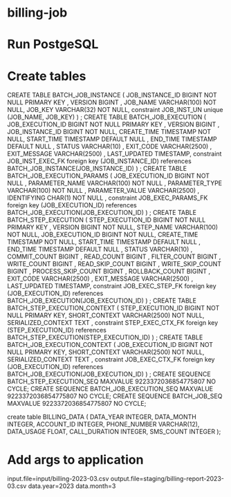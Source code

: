 # billing-job

# Run PostgeSQL
# Create tables

CREATE TABLE BATCH_JOB_INSTANCE  (
JOB_INSTANCE_ID BIGINT  NOT NULL PRIMARY KEY ,
VERSION BIGINT ,
JOB_NAME VARCHAR(100) NOT NULL,
JOB_KEY VARCHAR(32) NOT NULL,
constraint JOB_INST_UN unique (JOB_NAME, JOB_KEY)
) ;
CREATE TABLE BATCH_JOB_EXECUTION  (
JOB_EXECUTION_ID BIGINT  NOT NULL PRIMARY KEY ,
VERSION BIGINT  ,
JOB_INSTANCE_ID BIGINT NOT NULL,
CREATE_TIME TIMESTAMP NOT NULL,
START_TIME TIMESTAMP DEFAULT NULL ,
END_TIME TIMESTAMP DEFAULT NULL ,
STATUS VARCHAR(10) ,
EXIT_CODE VARCHAR(2500) ,
EXIT_MESSAGE VARCHAR(2500) ,
LAST_UPDATED TIMESTAMP,
constraint JOB_INST_EXEC_FK foreign key (JOB_INSTANCE_ID)
references BATCH_JOB_INSTANCE(JOB_INSTANCE_ID)
) ;
CREATE TABLE BATCH_JOB_EXECUTION_PARAMS  (
JOB_EXECUTION_ID BIGINT NOT NULL ,
PARAMETER_NAME VARCHAR(100) NOT NULL ,
PARAMETER_TYPE VARCHAR(100) NOT NULL ,
PARAMETER_VALUE VARCHAR(2500) ,
IDENTIFYING CHAR(1) NOT NULL ,
constraint JOB_EXEC_PARAMS_FK foreign key (JOB_EXECUTION_ID)
references BATCH_JOB_EXECUTION(JOB_EXECUTION_ID)
) ;
CREATE TABLE BATCH_STEP_EXECUTION  (
STEP_EXECUTION_ID BIGINT  NOT NULL PRIMARY KEY ,
VERSION BIGINT NOT NULL,
STEP_NAME VARCHAR(100) NOT NULL,
JOB_EXECUTION_ID BIGINT NOT NULL,
CREATE_TIME TIMESTAMP NOT NULL,
START_TIME TIMESTAMP DEFAULT NULL ,
END_TIME TIMESTAMP DEFAULT NULL ,
STATUS VARCHAR(10) ,
COMMIT_COUNT BIGINT ,
READ_COUNT BIGINT ,
FILTER_COUNT BIGINT ,
WRITE_COUNT BIGINT ,
READ_SKIP_COUNT BIGINT ,
WRITE_SKIP_COUNT BIGINT ,
PROCESS_SKIP_COUNT BIGINT ,
ROLLBACK_COUNT BIGINT ,
EXIT_CODE VARCHAR(2500) ,
EXIT_MESSAGE VARCHAR(2500) ,
LAST_UPDATED TIMESTAMP,
constraint JOB_EXEC_STEP_FK foreign key (JOB_EXECUTION_ID)
references BATCH_JOB_EXECUTION(JOB_EXECUTION_ID)
) ;
CREATE TABLE BATCH_STEP_EXECUTION_CONTEXT  (
STEP_EXECUTION_ID BIGINT NOT NULL PRIMARY KEY,
SHORT_CONTEXT VARCHAR(2500) NOT NULL,
SERIALIZED_CONTEXT TEXT ,
constraint STEP_EXEC_CTX_FK foreign key (STEP_EXECUTION_ID)
references BATCH_STEP_EXECUTION(STEP_EXECUTION_ID)
) ;
CREATE TABLE BATCH_JOB_EXECUTION_CONTEXT  (
JOB_EXECUTION_ID BIGINT NOT NULL PRIMARY KEY,
SHORT_CONTEXT VARCHAR(2500) NOT NULL,
SERIALIZED_CONTEXT TEXT ,
constraint JOB_EXEC_CTX_FK foreign key (JOB_EXECUTION_ID)
references BATCH_JOB_EXECUTION(JOB_EXECUTION_ID)
) ;
CREATE SEQUENCE BATCH_STEP_EXECUTION_SEQ MAXVALUE 9223372036854775807 NO CYCLE;
CREATE SEQUENCE BATCH_JOB_EXECUTION_SEQ MAXVALUE 9223372036854775807 NO CYCLE;
CREATE SEQUENCE BATCH_JOB_SEQ MAXVALUE 9223372036854775807 NO CYCLE;


create table BILLING_DATA
(
DATA_YEAR     INTEGER,
DATA_MONTH    INTEGER,
ACCOUNT_ID    INTEGER,
PHONE_NUMBER  VARCHAR(12),
DATA_USAGE    FLOAT,
CALL_DURATION INTEGER,
SMS_COUNT     INTEGER
);

# Add args to application
input.file=input/billing-2023-03.csv output.file=staging/billing-report-2023-03.csv data.year=2023 data.month=3
